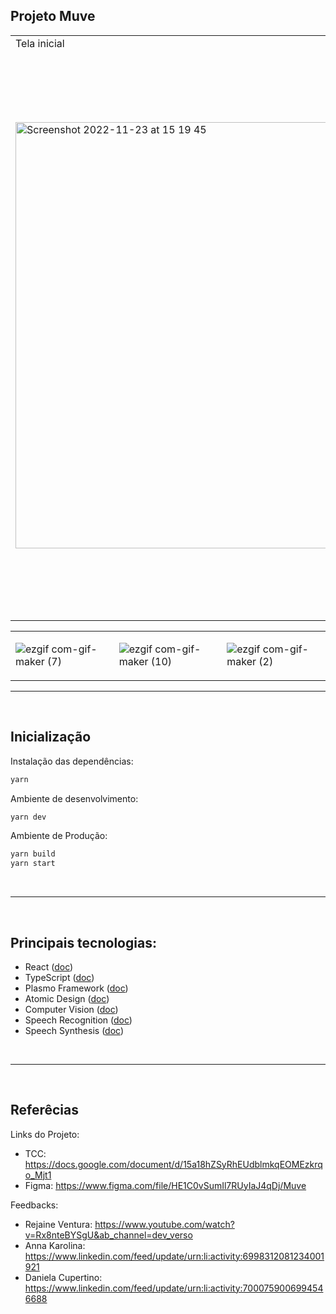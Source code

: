 ## Projeto Muve

<table>
    <tr>
        <td>
           Tela inicial
        </td>
        <td>
           Todas as telas 
        </td>
    </tr>
    <tr>
        <td>
           <img width="682" alt="Screenshot 2022-11-23 at 15 19 45" src="https://user-images.githubusercontent.com/88355379/203620270-66df54d1-fde1-4731-85b2-5daea65dc773.png">
        </td>
        <td>
           <img width="903" alt="Screenshot 2022-11-23 at 15 21 32" src="https://user-images.githubusercontent.com/88355379/203620581-cc393446-3c25-4089-ade8-03c7525039ed.png">
        </td>
    </tr>
</table>


<table>
    <tr>
        <td>
            
![ezgif com-gif-maker (7)](https://user-images.githubusercontent.com/88355379/205697362-6fd1b1e5-73b2-48fd-a292-616f8a244ddd.gif)
        </td>
        <td>
            
![ezgif com-gif-maker (10)](https://user-images.githubusercontent.com/88355379/205695254-d23bb377-e28b-4521-9269-b6c6422cb94b.gif)
        </td>
        <td>
            
![ezgif com-gif-maker (2)](https://user-images.githubusercontent.com/88355379/205696069-fb0e1f7e-ca67-46f9-9beb-750c189709f3.gif)
        </td>
    </tr>
</table>

---- 

<br/>

## Inicialização

Instalação das dependências: 
```bash
yarn
```

Ambiente de desenvolvimento:
```bash
yarn dev
```

Ambiente de Produção:
```bash
yarn build
yarn start
```

<br/> 

---- 

<br/>


## Principais tecnologias:
- React ([doc](https://reactjs.org))
- TypeScript ([doc](https://www.typescriptlang.org/docs))
- Plasmo Framework ([doc](https://docs.plasmo.com))
- Atomic Design ([doc](https://atomicdesign.bradfrost.com))
- Computer Vision ([doc](https://learn.ml5js.org))
- Speech Recognition ([doc](https://developer.mozilla.org/en-US/docs/Web/API/SpeechRecognition))
- Speech Synthesis ([doc](https://developer.mozilla.org/en-US/docs/Web/API/SpeechSynthesis))


<br/> 

---- 

<br/>


## Referêcias

Links do Projeto:
- TCC: https://docs.google.com/document/d/15a18hZSyRhEUdblmkqEOMEzkrqo_Mjt1
- Figma: https://www.figma.com/file/HE1C0vSumIl7RUyIaJ4qDj/Muve

Feedbacks:
- Rejaine Ventura: https://www.youtube.com/watch?v=Rx8nteBYSgU&ab_channel=dev_verso
- Anna Karolina: https://www.linkedin.com/feed/update/urn:li:activity:6998312081234001921
- Daniela Cupertino: https://www.linkedin.com/feed/update/urn:li:activity:7000759006994546688
